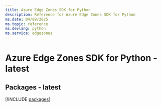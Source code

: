 ```yaml
---
title: Azure Edge Zones SDK for Python
description: Reference for Azure Edge Zones SDK for Python
ms.date: 04/09/2025
ms.topic: reference
ms.devlang: python
ms.service: edgezones
---
```

# Azure Edge Zones SDK for Python - latest
## Packages - latest
[!INCLUDE [packages](edge-zones-index.md)]